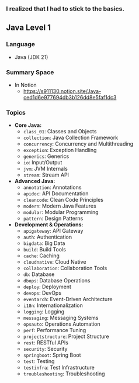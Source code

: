 ### I realized that I had to stick to the basics.

## Java Level 1

### Language
* Java (JDK 21)

### Summary Space
* In Notion
  * https://s911130.notion.site/Java-ced1d6e977694db3b126dd8e5faf1dc3

### Topics

* **Core Java:**
    * `class_01`: Classes and Objects
    * `collection`: Java Collection Framework
    * `concurrency`: Concurrency and Multithreading
    * `exception`: Exception Handling
    * `generics`: Generics
    * `io`: Input/Output
    * `jvm`: JVM Internals
    * `stream`: Stream API
* **Advanced Java:**
    * `annotation`: Annotations
    * `apidoc`: API Documentation
    * `cleancode`: Clean Code Principles
    * `modern`: Modern Java Features
    * `modular`: Modular Programming
    * `pattern`: Design Patterns
* **Development & Operations:**
    * `apigateway`: API Gateway
    * `auth`: Authentication
    * `bigdata`: Big Data
    * `build`: Build Tools
    * `cache`: Caching
    * `cloudnative`: Cloud Native
    * `collaboration`: Collaboration Tools
    * `db`: Database
    * `dbops`: Database Operations
    * `deploy`: Deployment
    * `devops`: DevOps
    * `eventarch`: Event-Driven Architecture
    * `i18n`: Internationalization
    * `logging`: Logging
    * `messaging`: Messaging Systems
    * `opsauto`: Operations Automation
    * `perf`: Performance Tuning
    * `projectstructure`: Project Structure
    * `rest`: RESTful APIs
    * `security`: Security
    * `springboot`: Spring Boot
    * `test`: Testing
    * `testinfra`: Test Infrastructure
    * `troubleshooting`: Troubleshooting
